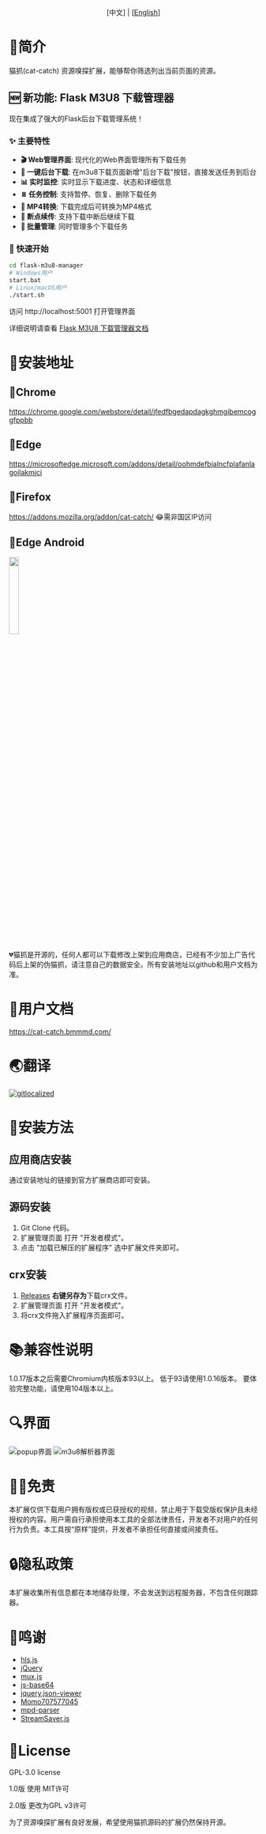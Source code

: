 <p align="center"> [中文] | [<a href="README_en.md">English</a>]</p>

# 📑简介
猫抓(cat-catch) 资源嗅探扩展，能够帮你筛选列出当前页面的资源。

## 🆕 新功能: Flask M3U8 下载管理器
现在集成了强大的Flask后台下载管理系统！

### ✨ 主要特性
- **🎬 Web管理界面**: 现代化的Web界面管理所有下载任务
- **🚀 一键后台下载**: 在m3u8下载页面新增"后台下载"按钮，直接发送任务到后台
- **📊 实时监控**: 实时显示下载进度、状态和详细信息
- **⏸️ 任务控制**: 支持暂停、恢复、删除下载任务
- **🔄 MP4转换**: 下载完成后可转换为MP4格式
- **💾 断点续传**: 支持下载中断后继续下载
- **🎯 批量管理**: 同时管理多个下载任务

### 🚀 快速开始
```bash
cd flask-m3u8-manager
# Windows用户
start.bat
# Linux/macOS用户
./start.sh
```

访问 http://localhost:5001 打开管理界面

详细说明请查看 [Flask M3U8 下载管理器文档](flask-m3u8-manager/README.md)

# 📖安装地址
## 🐴Chrome
https://chrome.google.com/webstore/detail/jfedfbgedapdagkghmgibemcoggfppbb
## 🦄Edge
https://microsoftedge.microsoft.com/addons/detail/oohmdefbjalncfplafanlagojlakmjci
## 🦊Firefox
https://addons.mozilla.org/addon/cat-catch/ 😂需非国区IP访问
## 📱Edge Android
<img src="https://raw.githubusercontent.com/xifangczy/cat-catch/master/README/edgeqrcode.png" width="20%" />

💔猫抓是开源的，任何人都可以下载修改上架到应用商店，已经有不少加上广告代码后上架的伪猫抓，请注意自己的数据安全。所有安装地址以github和用户文档为准。

# 📒用户文档
https://cat-catch.bmmmd.com/

# 🌏翻译
[![gitlocalized ](https://gitlocalize.com/repo/9392/whole_project/badge.svg)](https://gitlocalize.com/repo/9392?utm_source=badge)

# 📘安装方法
## 应用商店安装
通过安装地址的链接到官方扩展商店即可安装。
## 源码安装
1. Git Clone 代码。
2. 扩展管理页面 打开 "开发者模式"。
3. 点击 "加载已解压的扩展程序" 选中扩展文件夹即可。
## crx安装
1. [Releases](https://github.com/xifangczy/cat-catch/releases) **右键另存为**下载crx文件。
2. 扩展管理页面 打开 "开发者模式"。
3. 将crx文件拖入扩展程序页面即可。

# 📚兼容性说明
1.0.17版本之后需要Chromium内核版本93以上。
低于93请使用1.0.16版本。
要体验完整功能，请使用104版本以上。

# 🔍界面
![popup界面](https://raw.githubusercontent.com/xifangczy/cat-catch/master/README/popup.png)
![m3u8解析器界面](https://raw.githubusercontent.com/xifangczy/cat-catch/master/README/m3u8.png)

# 🤚🏻免责
本扩展仅供下载用户拥有版权或已获授权的视频，禁止用于下载受版权保护且未经授权的内容。用户需自行承担使用本工具的全部法律责任，开发者不对用户的任何行为负责。本工具按“原样”提供，开发者不承担任何直接或间接责任。

# 🔒隐私政策
本扩展收集所有信息都在本地储存处理，不会发送到远程服务器，不包含任何跟踪器。

# 💖鸣谢
- [hls.js](https://github.com/video-dev/hls.js)
- [jQuery](https://github.com/jquery/jquery)
- [mux.js](https://github.com/videojs/mux.js)
- [js-base64](https://github.com/dankogai/js-base64)
- [jquery.json-viewer](https://github.com/abodelot/jquery.json-viewer)
- [Momo707577045](https://github.com/Momo707577045)
- [mpd-parser](https://github.com/videojs/mpd-parser)
- [StreamSaver.js](https://github.com/jimmywarting/StreamSaver.js)

# 📜License
GPL-3.0 license

1.0版 使用 MIT许可

2.0版 更改为GPL v3许可

为了资源嗅探扩展有良好发展，希望使用猫抓源码的扩展仍然保持开源。
